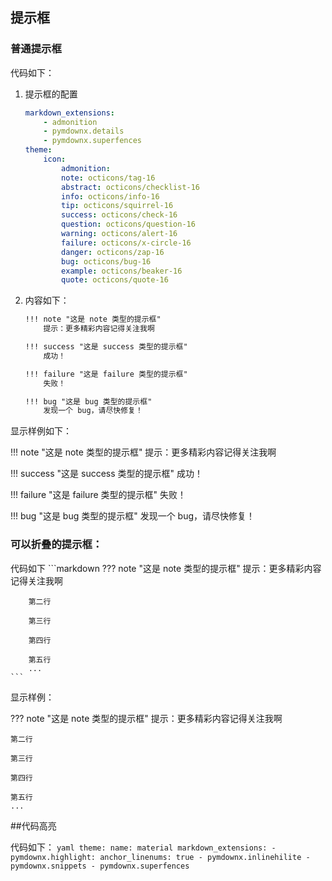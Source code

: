## 提示框
### 普通提示框

代码如下：

1. 提示框的配置

    ```yaml
    markdown_extensions:
        - admonition
        - pymdownx.details
        - pymdownx.superfences
    theme:
        icon:
            admonition:
            note: octicons/tag-16
            abstract: octicons/checklist-16
            info: octicons/info-16
            tip: octicons/squirrel-16
            success: octicons/check-16
            question: octicons/question-16
            warning: octicons/alert-16
            failure: octicons/x-circle-16
            danger: octicons/zap-16
            bug: octicons/bug-16
            example: octicons/beaker-16
            quote: octicons/quote-16
    ```

2. 内容如下：

    ```markdown
    !!! note "这是 note 类型的提示框" 
        提示：更多精彩内容记得关注我啊

    !!! success "这是 success 类型的提示框" 
        成功！

    !!! failure "这是 failure 类型的提示框" 
        失败！

    !!! bug "这是 bug 类型的提示框" 
        发现一个 bug，请尽快修复！
    ```

显示样例如下：

!!! note "这是 note 类型的提示框" 
    提示：更多精彩内容记得关注我啊

!!! success "这是 success 类型的提示框" 
    成功！

!!! failure "这是 failure 类型的提示框" 
    失败！

!!! bug "这是 bug 类型的提示框" 
    发现一个 bug，请尽快修复！

### 可以折叠的提示框：

代码如下
    ```markdown
    ??? note "这是 note 类型的提示框"
        提示：更多精彩内容记得关注我啊

        第二行

        第三行

        第四行

        第五行
        ...
    ```
    
显示样例：

??? note "这是 note 类型的提示框" 
    提示：更多精彩内容记得关注我啊

    第二行

    第三行

    第四行

    第五行
    ...



##代码高亮

代码如下：
    ```yaml
    theme:
        name: material
    markdown_extensions:
        - pymdownx.highlight:
            anchor_linenums: true
        - pymdownx.inlinehilite
        - pymdownx.snippets
        - pymdownx.superfences
    ```
